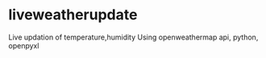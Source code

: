 # liveweatherupdate
 Live updation of temperature,humidity Using openweathermap api, python, openpyxl 
